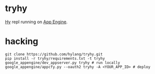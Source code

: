 tryhy
=====

[Hy](http://hylang.org) repl running on [App Engine](https://developers.google.com/appengine/).

# hacking
```
git clone https://github.com/hylang/tryhy.git
pip install -r tryhy/requirements.txt -t tryhy
google_appengine/dev_appserver.py tryhy # run locally
google_appengine/appcfy.py --oauth2 tryhy -A <YOUR_APP_ID> # deploy
```


